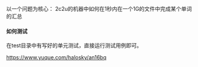 以一个问题为核心： 2c2u的机器中如何在1秒内在一个1G的文件中完成某个单词的汇总



#### 如何测试
在test目录中有写好的单元测试，直接运行测试用例即可。

https://www.yuque.com/halosky/an16bq